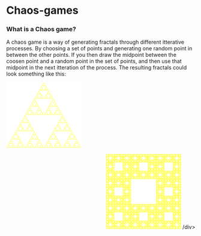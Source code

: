 # Chaos-games

### What is a Chaos game?

A chaos game is a way of generating fractals through different itterative processes. By choosing a set of points and generating one random point in between the other points. If you then draw the midpoint between the coosen point and a random point in the set of points, and then use that midpoint in the next itteration of the process. The resulting fractals could look something like this:


<img src="images/ChaosGameFractal3-4000x3500.png" width="200"> <div style="text-align: right"><img src="images/ChaosGameFractal8-4000x4000.png" width="200"> /div>
